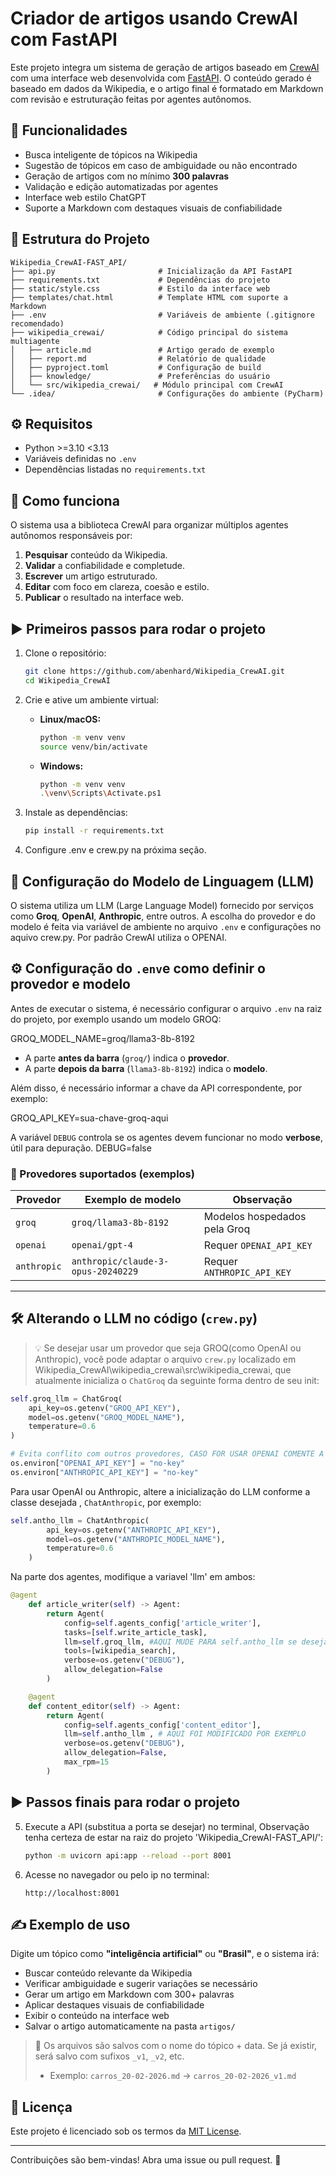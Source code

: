 # Criador de artigos usando CrewAI com FastAPI

Este projeto integra um sistema de geração de artigos baseado em [CrewAI](https://github.com/joaomdmoura/crewai) com uma interface web desenvolvida com [FastAPI](https://fastapi.tiangolo.com/). O conteúdo gerado é baseado em dados da Wikipedia, e o artigo final é formatado em Markdown com revisão e estruturação feitas por agentes autônomos.

## 🚀 Funcionalidades

- Busca inteligente de tópicos na Wikipedia
- Sugestão de tópicos em caso de ambiguidade ou não encontrado
- Geração de artigos com no mínimo **300 palavras**
- Validação e edição automatizadas por agentes
- Interface web estilo ChatGPT
- Suporte a Markdown com destaques visuais de confiabilidade

## 📂 Estrutura do Projeto

```
Wikipedia_CrewAI-FAST_API/
├── api.py                       # Inicialização da API FastAPI
├── requirements.txt             # Dependências do projeto
├── static/style.css             # Estilo da interface web
├── templates/chat.html          # Template HTML com suporte a Markdown
├── .env                         # Variáveis de ambiente (.gitignore recomendado)
├── wikipedia_crewai/            # Código principal do sistema multiagente
│   ├── article.md               # Artigo gerado de exemplo
│   ├── report.md                # Relatório de qualidade
│   ├── pyproject.toml           # Configuração de build
│   ├── knowledge/               # Preferências do usuário
│   └── src/wikipedia_crewai/   # Módulo principal com CrewAI
└── .idea/                       # Configurações do ambiente (PyCharm)
```

## ⚙️ Requisitos

- Python >=3.10 <3.13 
- Variáveis definidas no `.env`
- Dependências listadas no `requirements.txt`

## 🧠 Como funciona

O sistema usa a biblioteca CrewAI para organizar múltiplos agentes autônomos responsáveis por:

1. **Pesquisar** conteúdo da Wikipedia.
2. **Validar** a confiabilidade e completude.
3. **Escrever** um artigo estruturado.
4. **Editar** com foco em clareza, coesão e estilo.
5. **Publicar** o resultado na interface web.

## ▶️ Primeiros passos para rodar o projeto

1. Clone o repositório:
   ```bash
   git clone https://github.com/abenhard/Wikipedia_CrewAI.git
   cd Wikipedia_CrewAI
   ```

2. Crie e ative um ambiente virtual:

   - **Linux/macOS:**
     ```bash
     python -m venv venv
     source venv/bin/activate
     ```

   - **Windows:**
     ```bash
     python -m venv venv
     .\venv\Scripts\Activate.ps1
     ```

3. Instale as dependências:
   ```bash
   pip install -r requirements.txt
   ```
4. Configure .env e crew.py na próxima seção. 

## 🧠 Configuração do Modelo de Linguagem (LLM)

O sistema utiliza um LLM (Large Language Model) fornecido por serviços como **Groq**, **OpenAI**, **Anthropic**, entre outros. A escolha do provedor e do modelo é feita via variável de ambiente no arquivo `.env` e configurações no aquivo crew.py.
Por padrão CrewAI utiliza o OPENAI.

## ⚙️ Configuração do `.env`e como definir o provedor e modelo

Antes de executar o sistema, é necessário configurar o arquivo `.env` na raiz do projeto, por exemplo usando um modelo GROQ:

GROQ_MODEL_NAME=groq/llama3-8b-8192
- A parte **antes da barra** (`groq/`) indica o **provedor**.
- A parte **depois da barra** (`llama3-8b-8192`) indica o **modelo**.

Além disso, é necessário informar a chave da API correspondente, por exemplo:

GROQ_API_KEY=sua-chave-groq-aqui

A variável `DEBUG` controla se os agentes devem funcionar no modo **verbose**, útil para depuração.
DEBUG=false

### 📌 Provedores suportados (exemplos)

| Provedor   | Exemplo de modelo                      | Observação                               |
|------------|----------------------------------------|------------------------------------------|
| `groq`     | `groq/llama3-8b-8192`                  | Modelos hospedados pela Groq             |
| `openai`   | `openai/gpt-4`                         | Requer `OPENAI_API_KEY`                  |
| `anthropic`| `anthropic/claude-3-opus-20240229`     | Requer `ANTHROPIC_API_KEY`               |

---

## 🛠️ Alterando o LLM no código (`crew.py`)
> 💡 Se desejar usar um provedor que seja GROQ(como OpenAI ou Anthropic), você pode adaptar o arquivo `crew.py` localizado em Wikipedia_CrewAI\wikipedia_crewai\src\wikipedia_crewai, que atualmente inicializa o `ChatGroq` da seguinte forma dentro de seu init:

```python
self.groq_llm = ChatGroq(
    api_key=os.getenv("GROQ_API_KEY"),
    model=os.getenv("GROQ_MODEL_NAME"),
    temperature=0.6
)

# Evita conflito com outros provedores, CASO FOR USAR OPENAI COMENTE A SEGUINTES LINHAS
os.environ["OPENAI_API_KEY"] = "no-key"
os.environ["ANTHROPIC_API_KEY"] = "no-key"
```

Para usar OpenAI ou Anthropic, altere a inicialização do LLM conforme a classe desejada , `ChatAnthropic`, por exemplo:
```python
self.antho_llm = ChatAnthropic(
        api_key=os.getenv("ANTHROPIC_API_KEY"),
        model=os.getenv("ANTHROPIC_MODEL_NAME"),
        temperature=0.6
    )
```
Na parte dos agentes, modifique a variavel 'llm' em ambos:
```python
@agent
    def article_writer(self) -> Agent:
        return Agent(
            config=self.agents_config['article_writer'],
            tasks=[self.write_article_task],
            llm=self.groq_llm, #AQUI MUDE PARA self.antho_llm se deseja usar o modelo ANTHROPIC ou deixa assim se deseja que um agente use GROQ e outro o Anthopic, por exemplo.
            tools=[wikipedia_search], 
            verbose=os.getenv("DEBUG"),
            allow_delegation=False
        )

    @agent
    def content_editor(self) -> Agent:
        return Agent(
            config=self.agents_config['content_editor'],
            llm=self.antho_llm , # AQUI FOI MODIFICADO POR EXEMPLO
            verbose=os.getenv("DEBUG"),
            allow_delegation=False,
            max_rpm=15
        )
```

## ▶️ Passos finais para rodar o projeto

5. Execute a API (substitua a porta se desejar) no terminal, Observação tenha certeza de estar na raiz do projeto 'Wikipedia_CrewAI-FAST_API/':
   ```bash
   python -m uvicorn api:app --reload --port 8001
   ```

6. Acesse no navegador ou pelo ip no terminal:
   ```
   http://localhost:8001
   ```

## ✍️ Exemplo de uso

Digite um tópico como **"inteligência artificial"** ou **"Brasil"**, e o sistema irá:

- Buscar conteúdo relevante da Wikipedia
- Verificar ambiguidade e sugerir variações se necessário
- Gerar um artigo em Markdown com 300+ palavras
- Aplicar destaques visuais de confiabilidade
- Exibir o conteúdo na interface web
- Salvar o artigo automaticamente na pasta `artigos/`

> 📝 Os arquivos são salvos com o nome do tópico + data. Se já existir, será salvo com sufixos `_v1`, `_v2`, etc.
> - Exemplo: `carros_20-02-2026.md` → `carros_20-02-2026_v1.md`

## 📄 Licença

Este projeto é licenciado sob os termos da [MIT License](LICENSE).

---

Contribuições são bem-vindas! Abra uma issue ou pull request. 🚀
